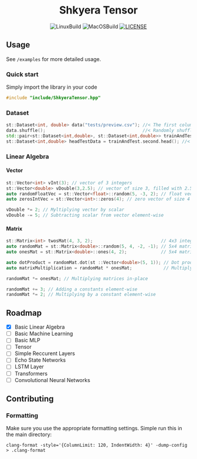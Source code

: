 <div align="center">
 
<h1>Shkyera Tensor</h1>

<div>

![LinuxBuild](https://github.com/fszewczyk/shkyera-tensor/actions/workflows/linux.yml/badge.svg) 
![MacOSBuild](https://github.com/fszewczyk/shkyera-tensor/actions/workflows/macos.yml/badge.svg) 
[![LICENSE](https://img.shields.io/badge/license-Beerware-yellow)](LICENSE) 

</div>

</div>

## Usage
See `/examples` for more detailed usage.

### Quick start
Simply import the library in your code
```cpp
#include "include/ShkyeraTensor.hpp"
```

### Dataset
```cpp
st::Dataset<int, double> data("tests/preview.csv"); //< The first column is assumed to be the labels
data.shuffle();                                     //< Randomly shuffles the data
std::pair<st::Dataset<int,double>, st::Dataset<int,double>> trainAndTest = data.splitIntoTrainAndTest(0.6); //< Divides dataset into train and test set, with 0.6 proportion
st::Dataset<int,double> headTestData = trainAndTest.second.head(); //< Gets first 5 rows of the Dataset
```

### Linear Algebra
#### Vector
```cpp
st::Vector<int> vInt(3); // vector of 3 integers
st::Vector<double> vDouble(3,2.5); // vector of size 3, filled with 2.5 doubles
auto randomFloatVec = st::Vector<float>::random(5, -3, 2); // float vector of size 5, filled with random values between -3 and 2
auto zerosIntVec = st::Vector<int>::zeros(4); // zero vector of size 4

vDouble *= 2; // Myltiplying vector by scalar
vDouble -= 5; // Subtracting scalar from vector element-wise
```

#### Matrix
```cpp
st::Matrix<int> twosMat(4, 3, 2);                          // 4x3 integer matrix filled with 2
auto randomMat = st::Matrix<double>::random(5, 4, -2, -1); // 5x4 matrix with random doubles between -2 and 1
auto onesMat = st::Matrix<double>::ones(4, 2);             // 5x4 matrix with random ones

auto dotProduct = randomMat.dot(st ::Vector<double>(5, 1)); // Dot product
auto matrixMultiplication = randomMat * onesMat;            // Multiplying matrices

randomMat *= onesMat; // Multiplying matrices in-place

randomMat += 3; // Adding a constants element-wise
randomMat *= 2; // Multiplying by a constant element-wise
```

## Roadmap
- [X] Basic Linear Algebra
- [ ] Basic Machine Learning
- [ ] Basic MLP
- [ ] Tensor
- [ ] Simple Reccurent Layers
- [ ] Echo State Networks
- [ ] LSTM Layer
- [ ] Transformers
- [ ] Convolutional Neural Networks

## Contributing
### Formatting
Make sure you use the appropriate formatting settings. Simple run this in the main directory:
```
clang-format -style='{ColumnLimit: 120, IndentWidth: 4}' -dump-config > .clang-format
```
